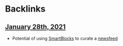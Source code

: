 
# Backlinks
## [January 28th, 2021](<January 28th, 2021.md>)
- Potential of using [SmartBlocks](<SmartBlocks.md>) to curate a [newsfeed](<newsfeed.md>)

